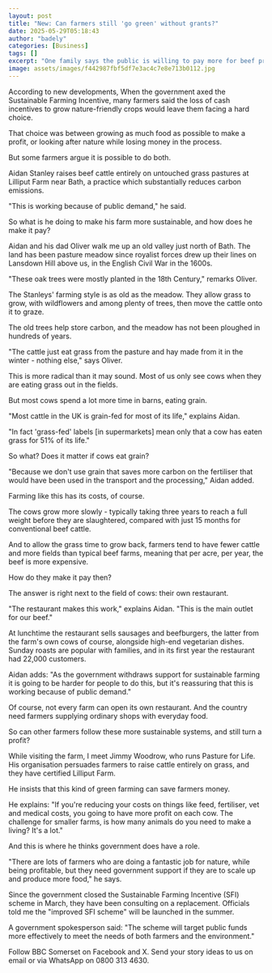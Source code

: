 ```yaml
---
layout: post
title: "New: Can farmers still 'go green' without grants?"
date: 2025-05-29T05:18:43
author: "badely"
categories: [Business]
tags: []
excerpt: "One family says the public is willing to pay more for beef produced on traditional pastures."
image: assets/images/f442987fbf5df7e3ac4c7e8e713b0112.jpg
---
```


According to new developments, When the government axed the Sustainable Farming Incentive, many farmers said the loss of cash incentives to grow nature-friendly crops would leave them facing a hard choice.

That choice was between growing as much food as possible to make a profit, or looking after nature while losing money in the process.

But some farmers argue it is possible to do both.

Aidan Stanley raises beef cattle entirely on untouched grass pastures at Lilliput Farm near Bath, a practice which substantially reduces carbon emissions. 

"This is working because of public demand," he said.

So what is he doing to make his farm more sustainable, and how does he make it pay?

Aidan and his dad Oliver walk me up an old valley just north of Bath. The land has been pasture meadow since royalist forces drew up their lines on Lansdown Hill above us, in the English Civil War in the 1600s.

"These oak trees were mostly planted in the 18th Century," remarks Oliver.

The Stanleys' farming style is as old as the meadow. They allow grass to grow, with wildflowers and among plenty of trees, then move the cattle onto it to graze. 

The old trees help store carbon, and the meadow has not been ploughed in hundreds of years.

"The cattle just eat grass from the pasture and hay made from it in the winter - nothing else," says Oliver.

This is more radical than it may sound. Most of us only see cows when they are eating grass out in the fields.

But most cows spend a lot more time in barns, eating grain.

"Most cattle in the UK is grain-fed for most of its life," explains Aidan.

"In fact 'grass-fed' labels [in supermarkets] mean only that a cow has eaten grass for 51% of its life."

So what? Does it matter if cows eat grain?

"Because we don't use grain that saves more carbon on the fertiliser that would have been used in the transport and the processing," Aidan added.

Farming like this has its costs, of course.

The cows grow more slowly - typically taking three years to reach a full weight before they are slaughtered, compared with just 15 months for conventional beef cattle.

And to allow the grass time to grow back, farmers tend to have fewer cattle and more fields than typical beef farms, meaning that per acre, per year, the beef is more expensive.

How do they make it pay then?

The answer is right next to the field of cows: their own restaurant.

"The restaurant makes this work," explains Aidan. "This is the main outlet for our beef."

At lunchtime the restaurant sells sausages and beefburgers, the latter from the farm's own cows of course, alongside high-end vegetarian dishes. Sunday roasts are popular with families, and in its first year the restaurant had 22,000 customers.

Aidan adds: "As the government withdraws support for sustainable farming it is going to be harder for people to do this, but it's reassuring that this is working because of public demand."

Of course, not every farm can open its own restaurant. And the country need farmers supplying ordinary shops with everyday food.

So can other farmers follow these more sustainable systems, and still turn a profit?

While visiting the farm, I meet Jimmy Woodrow, who runs Pasture for Life. His organisation persuades farmers to raise cattle entirely on grass, and they have certified Lilliput Farm.

He insists that this kind of green farming can save farmers money.

He explains: "If you're reducing your costs on things like feed, fertiliser, vet and medical costs, you going to have more profit on each cow. The challenge for smaller farms, is how many animals do you need to make a living? It's a lot."

And this is where he thinks government does have a role. 

"There are lots of farmers who are doing a fantastic job for nature, while being profitable, but they need government support if they are to scale up and produce more food," he says.

Since the government closed the Sustainable Farming Incentive (SFI) scheme in March, they have been consulting on a replacement. Officials told me the "improved SFI scheme" will be launched in the summer.

A government spokesperson said: "The scheme will target public funds more effectively to meet the needs of both farmers and the environment."

Follow BBC Somerset on Facebook and X. Send your story ideas to us on email or via WhatsApp on 0800 313 4630.

